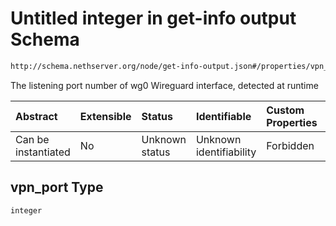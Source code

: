 # Untitled integer in get-info output Schema

```txt
http://schema.nethserver.org/node/get-info-output.json#/properties/vpn_port
```

The listening port number of wg0 Wireguard interface, detected at runtime

| Abstract            | Extensible | Status         | Identifiable            | Custom Properties | Additional Properties | Access Restrictions | Defined In                                                                 |
| :------------------ | :--------- | :------------- | :---------------------- | :---------------- | :-------------------- | :------------------ | :------------------------------------------------------------------------- |
| Can be instantiated | No         | Unknown status | Unknown identifiability | Forbidden         | Allowed               | none                | [get-info-output.json\*](node/get-info-output.json "open original schema") |

## vpn\_port Type

`integer`
